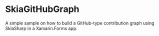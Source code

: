 # SkiaGitHubGraph
 
A simple sample on how to build a GitHub-type contribution graph using SkiaSharp in a Xamarin.Forms app.

![]()
